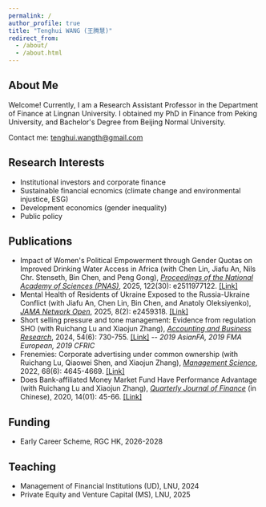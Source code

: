 ```yaml
---
permalink: /
author_profile: true
title: "Tenghui WANG (王腾慧)"
redirect_from: 
  - /about/
  - /about.html
---
```


About Me
---
Welcome! Currently, I am a Research Assistant Professor in the Department of Finance at Lingnan University. I obtained my PhD in Finance from Peking University, and Bachelor's Degree from Beijing Normal University.

Contact me: [tenghui.wangth@gmail.com](mailto:tenghui.wangth@gmail.com)

Research Interests
---
- Institutional investors and corporate finance
- Sustainable financial ecnomics (climate change and environmental injustice, ESG)
- Development economics (gender inequality)
- Public policy

Publications
---
- Impact of Women's Political Empowerment through Gender Quotas on Improved Drinking Water Access in Africa (with Chen Lin, Jiafu An, Nils Chr. Stenseth, Bin Chen, and Peng Gong), <ins>_Proceedings of the National Academy of Sciences (PNAS)_</ins>, 2025, 122(30): e2511977122. [[Link]](https://www.pnas.org/doi/10.1073/pnas.2511977122) 
- Mental Health of Residents of Ukraine Exposed to the Russia-Ukraine Conflict (with Jiafu An, Chen Lin, Bin Chen, and Anatoly Oleksiyenko), <ins>_JAMA Network Open_</ins>, 2025, 8(2): e2459318. [[Link]](https://jamanetwork.com/journals/jamanetworkopen/fullarticle/2830228?guestAccessKey=b5a86f00-2de9-4f88-a83a-281f113a5afb&utm_source=jps&utm_medium=email&utm_campaign=author_alert-jamanetwork&utm_content=author-author_engagement&utm_term=1m)
- Short selling pressure and tone management: Evidence from regulation SHO (with Ruichang Lu and Xiaojun Zhang), <ins>_Accounting and Business Research_</ins>, 2024, 54(6): 730-755. [[Link]](https://www.tandfonline.com/doi/abs/10.1080/00014788.2023.2227567)
-- _2019 AsianFA, 2019 FMA European, 2019 CFRIC_
- Frenemies: Corporate advertising under common ownership (with Ruichang Lu, Qiaowei Shen, and Xiaojun Zhang), <ins>_Management Science_</ins>, 2022, 68(6): 4645-4669. [[Link]](https://pubsonline.informs.org/doi/abs/10.1287/mnsc.2021.4098)
- Does Bank-affiliated Money Market Fund Have Performance Advantage (with Ruichang Lu and Xiaojun Zhang), <ins>_Quarterly Journal of Finance_</ins> (in Chinese), 2020, 14(01): 45-66. [[Link]](https://chn.oversea.cnki.net/kcms/detail/detail.aspx?dbcode=CCJD&filename=JKJR202001003&dbname=CCJDLAST2)

Funding
---
- Early Career Scheme, RGC HK, 2026-2028

Teaching
---
- Management of Financial Institutions (UD), LNU, 2024
- Private Equity and Venture Capital (MS), LNU, 2025
